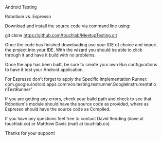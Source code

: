Android Testing

Robotium vs. Espresso

Download and install the source code via command line using:

git clone https://github.com/touchlab/MeetupTesting.git

Once the code has finished downloading use your IDE of choice and import the project into your IDE.  With the wizard you should be able to click through it and have it build with no problems.

Once the app has been built, be sure to create your own Run configurations to have it test your Android application.

For Espresso don't forget to apply the Specific Implementation Runner: com.google.android.apps.common.testing.testrunner.GoogleInstrumentationTestRunner"

If you are getting any errors, check your build path and check to see that Robotium's module should have the source code as provided, where as Espresso should have the source code as Compiled.

If you have any questions feel free to contact David Redding (dave at touchlab.co) or Matthew Davis (matt at touchlab.co).

Thanks for your support!